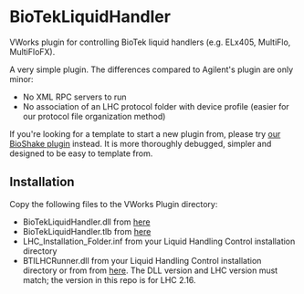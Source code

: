 BioTekLiquidHandler
===================

VWorks plugin for controlling BioTek liquid handlers (e.g. ELx405, MultiFlo, MultiFloFX).

A very simple plugin. The differences compared to Agilent's plugin are only minor:
* No XML RPC servers to run
* No association of an LHC protocol folder with device profile (easier for our protocol file organization method)

If you're looking for a template to start a new plugin from, please try [our BioShake plugin](https://github.com/nolanlab/VWorks-Bioshake) instead. It is more thoroughly debugged, simpler and designed to be easy to template from.

Installation
------------
Copy the following files to the VWorks Plugin directory:

* BioTekLiquidHandler.dll from [here](https://github.com/nolanlab/BioTekLiquidHandler/tree/master/BioTekLiquidHandler/bin/Release)
* BioTekLiquidHandler.tlb  from [here](https://github.com/nolanlab/BioTekLiquidHandler/tree/master/BioTekLiquidHandler/bin/Release)
* LHC_Installation_Folder.inf from your Liquid Handling Control installation directory
* BTILHCRunner.dll from your Liquid Handling Control installation directory or from  from [here](https://github.com/nolanlab/BioTekLiquidHandler/tree/master/BioTekLiquidHandler/bin/Release). The DLL version and LHC version must match; the version in this repo is for LHC 2.16.
